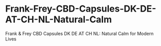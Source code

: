 # Frank-Frey-CBD-Capsules-DK-DE-AT-CH-NL-Natural-Calm
Frank &amp; Frey CBD Capsules DK DE AT CH NL: Natural Calm for Modern Lives

